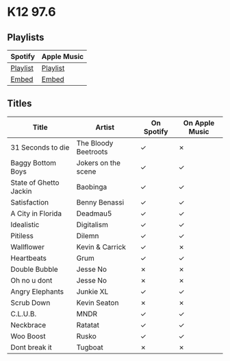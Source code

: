 # K12 97.6

## Playlists

| Spotify                                                                 | Apple Music                                                              |
| ----------------------------------------------------------------------- | ------------------------------------------------------------------------ |
| [Playlist](https://open.spotify.com/playlist/0BeK1VUUCH0IBTr7IkvwN2)    | [Playlist](https://itunes.apple.com/de/playlist/pl.u-2xqYtLzGvDb)        |
| [Embed](https://open.spotify.com/embed/playlist/0BeK1VUUCH0IBTr7IkvwN2) | [Embed](https://tools.applemusic.com/embed/v1/playlist/pl.u-2xqYtLzGvDb) |

## Titles

| Title                  | Artist               | On Spotify | On Apple Music |
| ---------------------- | -------------------- | ---------- | -------------- |
| 31 Seconds to die      | The Bloody Beetroots | ✓          | ✗              |
| Baggy Bottom Boys      | Jokers on the scene  | ✓          | ✓              |
| State of Ghetto Jackin | Baobinga             | ✓          | ✓              |
| Satisfaction           | Benny Benassi        | ✓          | ✓              |
| A City in Florida      | Deadmau5             | ✓          | ✓              |
| Idealistic             | Digitalism           | ✓          | ✓              |
| Pitiless               | Dilemn               | ✓          | ✓              |
| Wallflower             | Kevin & Carrick      | ✓          | ✗              |
| Heartbeats             | Grum                 | ✓          | ✓              |
| Double Bubble          | Jesse No             | ✗          | ✗              |
| Oh no u dont           | Jesse No             | ✗          | ✗              |
| Angry Elephants        | Junkie XL            | ✓          | ✓              |
| Scrub Down             | Kevin Seaton         | ✗          | ✗              |
| C.L.U.B.               | MNDR                 | ✓          | ✓              |
| Neckbrace              | Ratatat              | ✓          | ✓              |
| Woo Boost              | Rusko                | ✓          | ✓              |
| Dont break it          | Tugboat              | ✗          | ✗              |
